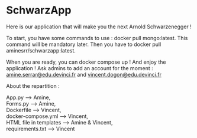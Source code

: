 # SchwarzApp

Here is our application that will make you the next Arnold Schwarzenegger  ! 

To start, you have some commands to use :
docker pull mongo:latest. This command will be mandatory later.
Then you have to docker pull aminesrr/schwarzapp:latest.

When you are ready, you can docker compose up ! 
And enjoy the application ! 
Ask admins to add an account for the moment : amine.serrar@edu.devinci.fr and vincent.dogon@edu.devinci.fr


About the repartition :

App.py --> Amine,  
Forms.py --> Amine,  
Dockerfile --> Vincent,  
docker-compose.yml --> Vincent,  
HTML file in templates --> Amine & Vincent,  
requirements.txt --> Vincent  

